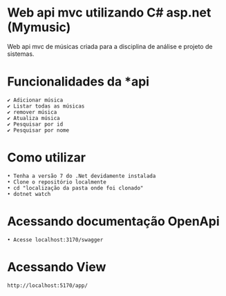 # Web api mvc utilizando C# asp.net (Mymusic)

Web api mvc de músicas criada para a disciplina de análise e projeto de sistemas.

# Funcionalidades da *api

    ✔️ Adicionar música
    ✔️ Listar todas as músicas
    ✔️ remover música
    ✔️ Atualiza música
    ✔️ Pesquisar por id
    ✔️ Pesquisar por nome

# Como utilizar

    • Tenha a versão 7 do .Net devidamente instalada
    • Clone o repositório localmente
    • cd "localização da pasta onde foi clonado"
    • dotnet watch

# Acessando documentação OpenApi

    • Acesse localhost:3170/swagger

# Acessando View
    http://localhost:5170/app/